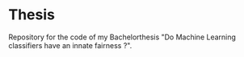 # Thesis
Repository for the code of my Bachelorthesis "Do Machine Learning classifiers have an innate fairness ?".

